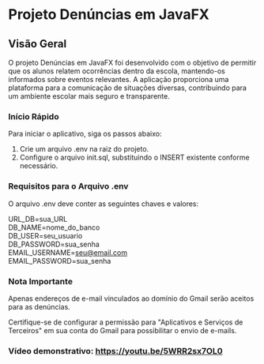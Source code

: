 # Projeto Denúncias em JavaFX

## Visão Geral
O projeto Denúncias em JavaFX foi desenvolvido com o objetivo de permitir que os alunos relatem ocorrências dentro da escola, mantendo-os informados sobre eventos relevantes. A aplicação proporciona uma plataforma para a comunicação de situações diversas, contribuindo para um ambiente escolar mais seguro e transparente.

### Início Rápido
Para iniciar o aplicativo, siga os passos abaixo:

1) Crie um arquivo .env na raiz do projeto.
2) Configure o arquivo init.sql, substituindo o INSERT existente conforme necessário.

### Requisitos para o Arquivo .env

O arquivo .env deve conter as seguintes chaves e valores:

URL_DB=sua_URL  
DB_NAME=nome_do_banco  
DB_USER=seu_usuario  
DB_PASSWORD=sua_senha  
EMAIL_USERNAME=seu@email.com  
EMAIL_PASSWORD=sua_senha  

### Nota Importante

Apenas endereços de e-mail vinculados ao domínio do Gmail serão aceitos para as denúncias.

Certifique-se de configurar a permissão para "Aplicativos e Serviços de Terceiros" em sua conta do Gmail para possibilitar o envio de e-mails.

### Vídeo demonstrativo: https://youtu.be/5WRR2sx7OL0
